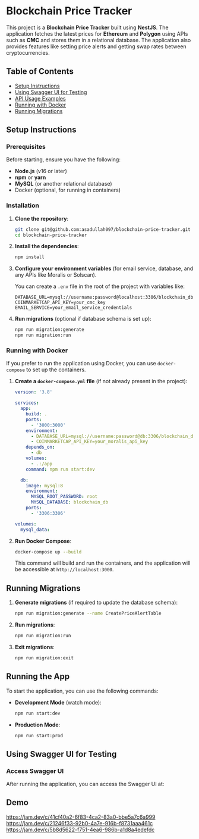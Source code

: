# Blockchain Price Tracker

This project is a **Blockchain Price Tracker** built using **NestJS**. The application fetches the latest prices for **Ethereum** and **Polygon** using APIs such as **CMC** and stores them in a relational database. The application also provides features like setting price alerts and getting swap rates between cryptocurrencies.

## Table of Contents

- [Setup Instructions](#setup-instructions)
- [Using Swagger UI for Testing](#using-swagger-ui-for-testing)
- [API Usage Examples](#api-usage-examples)
- [Running with Docker](#running-with-docker)
- [Running Migrations](#running-migrations)

## Setup Instructions

### Prerequisites

Before starting, ensure you have the following:

- **Node.js** (v16 or later)
- **npm** or **yarn**
- **MySQL** (or another relational database)
- Docker (optional, for running in containers)

### Installation

1. **Clone the repository**:
    ```bash
    git clone git@github.com:asadullah097/blockchain-price-tracker.git
    cd blockchain-price-tracker
    ```

2. **Install the dependencies**:
    ```bash
    npm install
    ```

3. **Configure your environment variables** (for email service, database, and any APIs like Moralis or Solscan).

    You can create a `.env` file in the root of the project with variables like:
    ```env
    DATABASE_URL=mysql://username:password@localhost:3306/blockchain_db
    COINMARKETCAP_API_KEY=your_cmc_key
    EMAIL_SERVICE=your_email_service_credentials
    ```

4. **Run migrations** (optional if database schema is set up):
    ```bash
    npm run migration:generate
    npm run migration:run
    ```

### Running with Docker

If you prefer to run the application using Docker, you can use `docker-compose` to set up the containers.

1. **Create a `docker-compose.yml` file** (if not already present in the project):
    ```yaml
    version: '3.8'

    services:
      app:
        build: .
        ports:
          - '3000:3000'
        environment:
          - DATABASE_URL=mysql://username:password@db:3306/blockchain_db
          - COINMARKETCAP_API_KEY=your_moralis_api_key
        depends_on:
          - db
        volumes:
          - .:/app
        command: npm run start:dev

      db:
        image: mysql:8
        environment:
          MYSQL_ROOT_PASSWORD: root
          MYSQL_DATABASE: blockchain_db
        ports:
          - '3306:3306'

    volumes:
      mysql_data:
    ```

2. **Run Docker Compose**:
    ```bash
    docker-compose up --build
    ```

   This command will build and run the containers, and the application will be accessible at `http://localhost:3000`.

## Running Migrations

1. **Generate migrations** (if required to update the database schema):
    ```bash
    npm run migration:generate --name CreatePriceAlertTable
    ```

2. **Run migrations**:
    ```bash
    npm run migration:run
    ```

3. **Exit migrations**:
    ```bash
    npm run migration:exit
    ```

## Running the App

To start the application, you can use the following commands:

- **Development Mode** (watch mode):
    ```bash
    npm run start:dev
    ```

- **Production Mode**:
    ```bash
    npm run start:prod
    ```

## Using Swagger UI for Testing

### Access Swagger UI

After running the application, you can access the Swagger UI at:

## Demo 
https://jam.dev/c/41cf40a2-6f83-4ca2-83a0-bbe5a7c6a999
https://jam.dev/c/21246f33-92b0-4a7e-916b-f8731aaa461c
https://jam.dev/c/5b8d5622-f751-4ea6-986b-a1d8a4edefdc